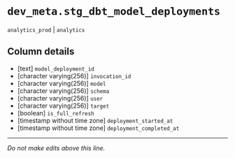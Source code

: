 # `dev_meta.stg_dbt_model_deployments`
`analytics_prod` | `analytics`

## Column details
* [text]      `model_deployment_id`
* [character varying(256)] `invocation_id`
* [character varying(256)] `model`
* [character varying(256)] `schema`
* [character varying(256)] `user`
* [character varying(256)] `target`
* [boolean]   `is_full_refresh`
* [timestamp without time zone] `deployment_started_at`
* [timestamp without time zone] `deployment_completed_at`

-------------------------------------------------------------------------------
*Do not make edits above this line.*
